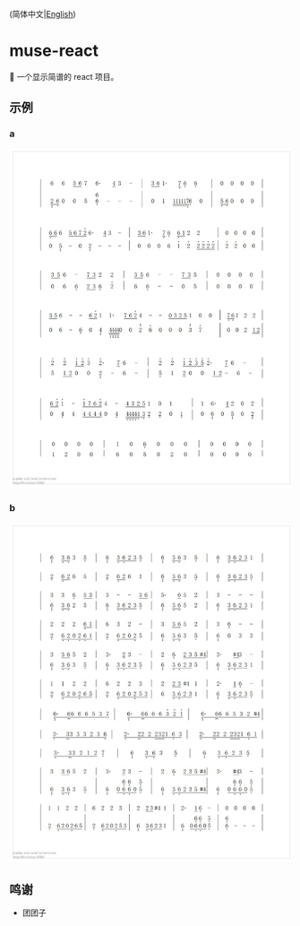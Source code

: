 (简体中文|[English](README.en_US.md))

# muse-react

🎼 一个显示简谱的 react 项目。

## 示例

### a

![example/a](example/a.jpg)

### b

![example/b](example/b.jpg)

## 鸣谢

- 团团子
